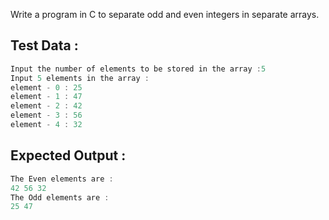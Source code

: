 Write a program in C to separate odd and even integers in separate arrays.
## Test Data :
```c
Input the number of elements to be stored in the array :5
Input 5 elements in the array :
element - 0 : 25
element - 1 : 47
element - 2 : 42
element - 3 : 56
element - 4 : 32
```
## Expected Output :
```c
The Even elements are :
42 56 32
The Odd elements are :
25 47
```